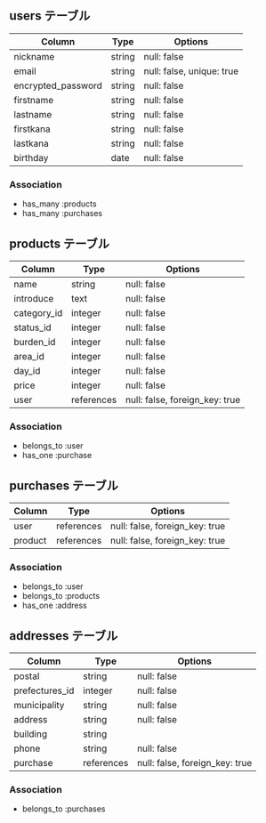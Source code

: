## users テーブル

| Column             | Type    | Options                   |
| ------------------ | ------- | ------------------------- |
| nickname           | string  | null: false               |
| email              | string  | null: false, unique: true |
| encrypted_password | string  | null: false               |
| firstname          | string  | null: false               |
| lastname           | string  | null: false               |
| firstkana          | string  | null: false               |
| lastkana           | string  | null: false               |
| birthday           | date    | null: false               |

### Association
- has_many :products
- has_many :purchases

## products テーブル

| Column      | Type          | Options                        |
| ----------- | ------------- | ------------------------------ |
| name        | string        | null: false                    |
| introduce   | text          | null: false                    |
| category_id | integer       | null: false                    |
| status_id   | integer       | null: false                    |
| burden_id   | integer       | null: false                    |
| area_id     | integer       | null: false                    |
| day_id      | integer       | null: false                    |
| price       | integer       | null: false                    |
| user        | references    | null: false, foreign_key: true |

### Association
- belongs_to :user
- has_one    :purchase

## purchases テーブル

| Column         | Type       | Options                        |
| -------------- | ---------- | ------------------------------ |
| user           | references | null: false, foreign_key: true |
| product        | references | null: false, foreign_key: true |

### Association
- belongs_to :user
- belongs_to :products
- has_one    :address

## addresses テーブル

| Column         | Type       | Options                        |
| -------------- | ---------- | ------------------------------ |
| postal         | string     | null: false                    |
| prefectures_id | integer    | null: false                    |
| municipality   | string     | null: false                    |
| address        | string     | null: false                    |
| building       | string     |                                |
| phone          | string     | null: false                    |
| purchase       | references | null: false, foreign_key: true |

### Association
- belongs_to :purchases
